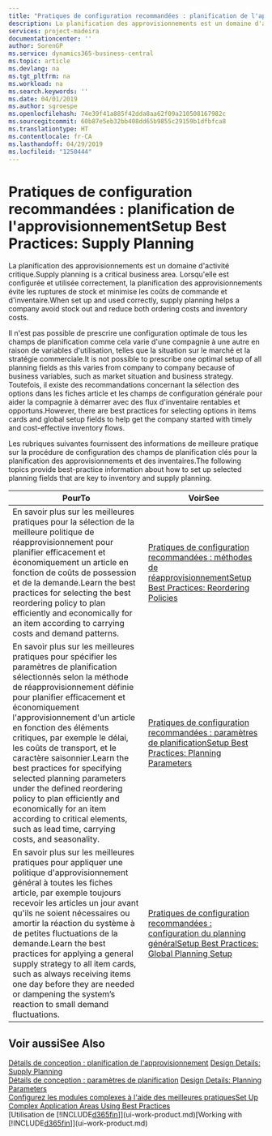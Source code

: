 ```yaml
---
title: "Pratiques de configuration recommandées : planification de l'approvisionnement | Microsoft Docs"
description: La planification des approvisionnements est un domaine d'activité critique. Lorsqu'elle est configurée et utilisée correctement, la planification des approvisionnements évite les ruptures de stock et minimise les coûts de commande et d'inventaire.
services: project-madeira
documentationcenter: ''
author: SorenGP
ms.service: dynamics365-business-central
ms.topic: article
ms.devlang: na
ms.tgt_pltfrm: na
ms.workload: na
ms.search.keywords: ''
ms.date: 04/01/2019
ms.author: sgroespe
ms.openlocfilehash: 74e39f41a885f42dda8aa62f09a210508167982c
ms.sourcegitcommit: 60b87e5eb32bb408dd65b9855c29159b1dfbfca8
ms.translationtype: HT
ms.contentlocale: fr-CA
ms.lasthandoff: 04/29/2019
ms.locfileid: "1250444"
---
```

# <a name="setup-best-practices-supply-planning"></a><span data-ttu-id="5c254-104">Pratiques de configuration recommandées : planification de l'approvisionnement</span><span class="sxs-lookup"><span data-stu-id="5c254-104">Setup Best Practices: Supply Planning</span></span>
<span data-ttu-id="5c254-105">La planification des approvisionnements est un domaine d'activité critique.</span><span class="sxs-lookup"><span data-stu-id="5c254-105">Supply planning is a critical business area.</span></span> <span data-ttu-id="5c254-106">Lorsqu'elle est configurée et utilisée correctement, la planification des approvisionnements évite les ruptures de stock et minimise les coûts de commande et d'inventaire.</span><span class="sxs-lookup"><span data-stu-id="5c254-106">When set up and used correctly, supply planning helps a company avoid stock out and reduce both ordering costs and inventory costs.</span></span>  

 <span data-ttu-id="5c254-107">Il n'est pas possible de prescrire une configuration optimale de tous les champs de planification comme cela varie d'une compagnie à une autre en raison de variables d'utilisation, telles que la situation sur le marché et la stratégie commerciale.</span><span class="sxs-lookup"><span data-stu-id="5c254-107">It is not possible to prescribe one optimal setup of all planning fields as this varies from company to company because of business variables, such as market situation and business strategy.</span></span> <span data-ttu-id="5c254-108">Toutefois, il existe des recommandations concernant la sélection des options dans les fiches article et les champs de configuration générale pour aider la compagnie à démarrer avec des flux d'inventaire rentables et opportuns.</span><span class="sxs-lookup"><span data-stu-id="5c254-108">However, there are best practices for selecting options in items cards and global setup fields to help get the company started with timely and cost-effective inventory flows.</span></span>  

 <span data-ttu-id="5c254-109">Les rubriques suivantes fournissent des informations de meilleure pratique sur la procédure de configuration des champs de planification clés pour la planification des approvisionnements et des inventaires.</span><span class="sxs-lookup"><span data-stu-id="5c254-109">The following topics provide best-practice information about how to set up selected planning fields that are key to inventory and supply planning.</span></span>  

|<span data-ttu-id="5c254-110">**Pour**</span><span class="sxs-lookup"><span data-stu-id="5c254-110">**To**</span></span>|<span data-ttu-id="5c254-111">**Voir**</span><span class="sxs-lookup"><span data-stu-id="5c254-111">**See**</span></span>|  
|------------|-------------|  
|<span data-ttu-id="5c254-112">En savoir plus sur les meilleures pratiques pour la sélection de la meilleure politique de réapprovisionnement pour planifier efficacement et économiquement un article en fonction de coûts de possession et de la demande.</span><span class="sxs-lookup"><span data-stu-id="5c254-112">Learn the best practices for selecting the best reordering policy to plan efficiently and economically for an item according to carrying costs and demand patterns.</span></span>|[<span data-ttu-id="5c254-113">Pratiques de configuration recommandées : méthodes de réapprovisionnement</span><span class="sxs-lookup"><span data-stu-id="5c254-113">Setup Best Practices: Reordering Policies</span></span>](setup-best-practices-reordering-policies.md)|  
|<span data-ttu-id="5c254-114">En savoir plus sur les meilleures pratiques pour spécifier les paramètres de planification sélectionnés selon la méthode de réapprovisionnement définie pour planifier efficacement et économiquement l'approvisionnement d'un article en fonction des éléments critiques, par exemple le délai, les coûts de transport, et le caractère saisonnier.</span><span class="sxs-lookup"><span data-stu-id="5c254-114">Learn the best practices for specifying selected planning parameters under the defined reordering policy to plan efficiently and economically for an item according to critical elements, such as lead time, carrying costs, and seasonality.</span></span>|[<span data-ttu-id="5c254-115">Pratiques de configuration recommandées : paramètres de planification</span><span class="sxs-lookup"><span data-stu-id="5c254-115">Setup Best Practices: Planning Parameters</span></span>](setup-best-practices-planning-parameters.md)|  
|<span data-ttu-id="5c254-116">En savoir plus sur les meilleures pratiques pour appliquer une politique d'approvisionnement général à toutes les fiches article, par exemple toujours recevoir les articles un jour avant qu'ils ne soient nécessaires ou amortir la réaction du système à de petites fluctuations de la demande.</span><span class="sxs-lookup"><span data-stu-id="5c254-116">Learn the best practices for applying a general supply strategy to all item cards, such as always receiving items one day before they are needed or dampening the system’s reaction to small demand fluctuations.</span></span>|[<span data-ttu-id="5c254-117">Pratiques de configuration recommandées : configuration du planning général</span><span class="sxs-lookup"><span data-stu-id="5c254-117">Setup Best Practices: Global Planning Setup</span></span>](setup-best-practices-global-planning-setup.md)|  

## <a name="see-also"></a><span data-ttu-id="5c254-118">Voir aussi</span><span class="sxs-lookup"><span data-stu-id="5c254-118">See Also</span></span>  
 <span data-ttu-id="5c254-119">[Détails de conception : planification de l'approvisionnement](design-details-supply-planning.md) </span><span class="sxs-lookup"><span data-stu-id="5c254-119">[Design Details: Supply Planning](design-details-supply-planning.md) </span></span>  
 <span data-ttu-id="5c254-120">[Détails de conception : paramètres de planification](design-details-planning-parameters.md) </span><span class="sxs-lookup"><span data-stu-id="5c254-120">[Design Details: Planning Parameters](design-details-planning-parameters.md) </span></span>  
 [<span data-ttu-id="5c254-121">Configurez les modules complexes à l'aide des meilleures pratiques</span><span class="sxs-lookup"><span data-stu-id="5c254-121">Set Up Complex Application Areas Using Best Practices</span></span>](set-up-complex-application-areas-using-best-practices.md)  
 <span data-ttu-id="5c254-122">[Utilisation de [!INCLUDE[d365fin](includes/d365fin_md.md)]](ui-work-product.md)</span><span class="sxs-lookup"><span data-stu-id="5c254-122">[Working with [!INCLUDE[d365fin](includes/d365fin_md.md)]](ui-work-product.md)</span></span>
